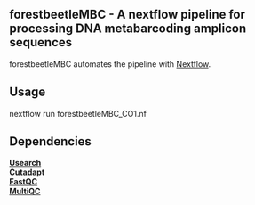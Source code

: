 ## forestbeetleMBC - A nextflow pipeline for processing DNA metabarcoding amplicon sequences
forestbeetleMBC automates the pipeline with [Nextflow](https://www.nextflow.io/). 

## Usage
nextflow run forestbeetleMBC_CO1.nf

## Dependencies
**[Usearch](https://www.drive5.com/usearch/)**<br />
**[Cutadapt](https://cutadapt.readthedocs.io/en/stable/index.html)**<br />
**[FastQC](https://www.bioinformatics.babraham.ac.uk/projects/fastqc/)**<br />
**[MultiQC](https://multiqc.info/)**<br />
